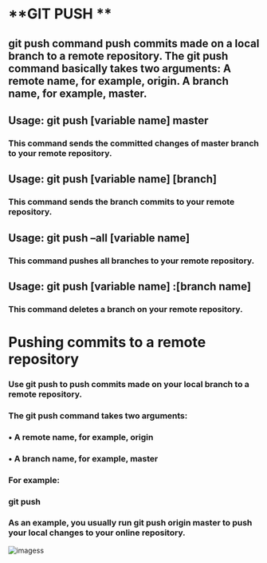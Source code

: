 # **GIT PUSH **

## **git push command push commits made on a local branch to a remote repository. The git push command basically takes two arguments: A remote name, for example, origin. A branch name, for example, master.**

## **Usage**: git push [variable name] master  

### This command sends the committed changes of master branch to your remote repository.

## **Usage**: git push [variable name] [branch]  

### This command sends the branch commits to your remote repository.

## **Usage**: git push –all [variable name]  

### This command pushes all branches to your remote repository.

## **Usage**: git push [variable name] :[branch name]  

### This command deletes a branch on your remote repository.

# Pushing commits to a remote repository

### Use git push to push commits made on your local branch to a remote repository.

### The git push command takes two arguments:

### •	A remote name, for example, origin

### •	A branch name, for example, master

### **For example:**

### git push  <REMOTENAME> <BRANCHNAME> 

### As an example, you usually run git push origin master to push your local changes to your online repository.

![imagess](https://www.jquery-az.com/wp-content/uploads/2018/07/10.0_4-Git-push.png)

